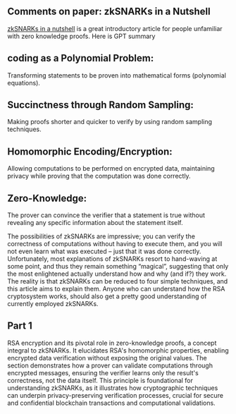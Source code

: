 ## Comments on paper: zkSNARKs in a Nutshell

[zkSNARKs in a nutshell](https://blog.ethereum.org/2016/12/05/zksnarks-in-a-nutshell/) is a great introductory article for people unfamiliar with zero knowledge proofs. 
Here is GPT summary

## coding as a Polynomial Problem:
Transforming statements to be proven into mathematical forms (polynomial equations).

## Succinctness through Random Sampling: 
Making proofs shorter and quicker to verify by using random sampling techniques.

## Homomorphic Encoding/Encryption: 
Allowing computations to be performed on encrypted data, maintaining privacy while proving that the computation was done correctly.

## Zero-Knowledge: 
The prover can convince the verifier that a statement is true without revealing any specific information about the statement itself.

The possibilities of zkSNARKs are impressive; you can verify the correctness of computations without having to execute them, and you will not even learn what was executed – just that it was done correctly. Unfortunately, most explanations of zkSNARKs resort to hand-waving at some point, and thus they remain something “magical”, suggesting that only the most enlightened actually understand how and why (and if?) they work. The reality is that zkSNARKs can be reduced to four simple techniques, and this article aims to explain them. Anyone who can understand how the RSA cryptosystem works, should also get a pretty good understanding of currently employed zkSNARKs.

## Part 1
RSA encryption and its pivotal role in zero-knowledge proofs, a concept integral to zkSNARKs. It elucidates RSA's homomorphic properties, enabling encrypted data verification without exposing the original values. The section demonstrates how a prover can validate computations through encrypted messages, ensuring the verifier learns only the result's correctness, not the data itself. This principle is foundational for understanding zkSNARKs, as it illustrates how cryptographic techniques can underpin privacy-preserving verification processes, crucial for secure and confidential blockchain transactions and computational validations.
